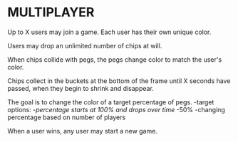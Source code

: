 # MULTIPLAYER

Up to X users may join a game. Each user has their own unique color.

Users may drop an unlimited number of chips at will.

When chips collide with pegs, the pegs change color to match the user's color.

Chips collect in the buckets at the bottom of the frame until X seconds have passed, when they begin to shrink and disappear.

The goal is to change the color of a target percentage of pegs.
  -target options:
    -*percentage starts at 100% and drops over time*
    -50%
    -changing percentage based on number of players

When a user wins, any user may start a new game.
